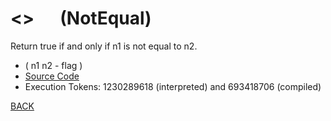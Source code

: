 # &lt;&gt; &emsp; (NotEqual)
Return true if and only if n1 is not equal to n2.
* ( n1 n2 - flag )
* [Source Code](../words/core_ext/NotEqual.cs)
* Execution Tokens: 1230289618 (interpreted) and 693418706 (compiled)


[BACK](builtins.md#NotEqual)
